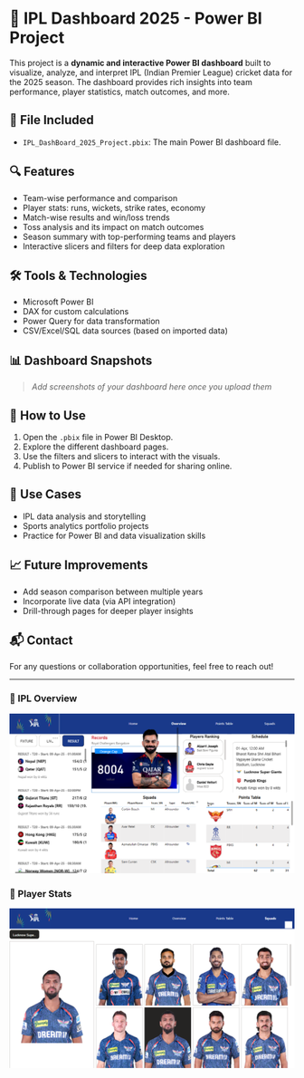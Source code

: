 # 🏏 IPL Dashboard 2025 - Power BI Project

This project is a **dynamic and interactive Power BI dashboard** built to visualize, analyze, and interpret IPL (Indian Premier League) cricket data for the 2025 season. The dashboard provides rich insights into team performance, player statistics, match outcomes, and more.

## 📂 File Included
- `IPL_DashBoard_2025_Project.pbix`: The main Power BI dashboard file.

## 🔍 Features
- Team-wise performance and comparison
- Player stats: runs, wickets, strike rates, economy
- Match-wise results and win/loss trends
- Toss analysis and its impact on match outcomes
- Season summary with top-performing teams and players
- Interactive slicers and filters for deep data exploration

## 🛠️ Tools & Technologies
- Microsoft Power BI
- DAX for custom calculations
- Power Query for data transformation
- CSV/Excel/SQL data sources (based on imported data)

## 📊 Dashboard Snapshots
> *Add screenshots of your dashboard here once you upload them*

## 🚀 How to Use
1. Open the `.pbix` file in Power BI Desktop.
2. Explore the different dashboard pages.
3. Use the filters and slicers to interact with the visuals.
4. Publish to Power BI service if needed for sharing online.

## 📌 Use Cases
- IPL data analysis and storytelling
- Sports analytics portfolio projects
- Practice for Power BI and data visualization skills

## 📈 Future Improvements
- Add season comparison between multiple years
- Incorporate live data (via API integration)
- Drill-through pages for deeper player insights

## 📬 Contact
For any questions or collaboration opportunities, feel free to reach out!

---

### 📌 IPL Overview
![IPL Overview](https://github.com/HarshalRasane21/Power_BI_DashBoard/blob/main/Power_BI%20Dashboard/Screen%20Shots/Screenshot%202025-04-16%20122446.png?raw=true)

### 🌟 Player Stats
![Player Stats](https://github.com/HarshalRasane21/Power_BI_DashBoard/blob/main/Power_BI%20Dashboard/Screen%20Shots/Screenshot%202025-04-16%20123315.png?raw=true)
